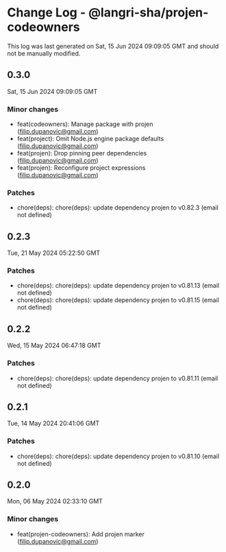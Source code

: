 # Change Log - @langri-sha/projen-codeowners

This log was last generated on Sat, 15 Jun 2024 09:09:05 GMT and should not be manually modified.

<!-- Start content -->

## 0.3.0

Sat, 15 Jun 2024 09:09:05 GMT

### Minor changes

- feat(codeowners): Manage package with projen (filip.dupanovic@gmail.com)
- feat(project): Omit Node.js engine package defaults (filip.dupanovic@gmail.com)
- feat(projen): Drop pinning peer dependencies (filip.dupanovic@gmail.com)
- feat(projen): Reconfigure project expressions (filip.dupanovic@gmail.com)

### Patches

- chore(deps): chore(deps): update dependency projen to v0.82.3 (email not defined)

## 0.2.3

Tue, 21 May 2024 05:22:50 GMT

### Patches

- chore(deps): chore(deps): update dependency projen to v0.81.13 (email not defined)
- chore(deps): chore(deps): update dependency projen to v0.81.15 (email not defined)

## 0.2.2

Wed, 15 May 2024 06:47:18 GMT

### Patches

- chore(deps): chore(deps): update dependency projen to v0.81.11 (email not defined)

## 0.2.1

Tue, 14 May 2024 20:41:06 GMT

### Patches

- chore(deps): chore(deps): update dependency projen to v0.81.10 (email not defined)

## 0.2.0

Mon, 06 May 2024 02:33:10 GMT

### Minor changes

- feat(projen-codeowners): Add projen marker (filip.dupanovic@gmail.com)
